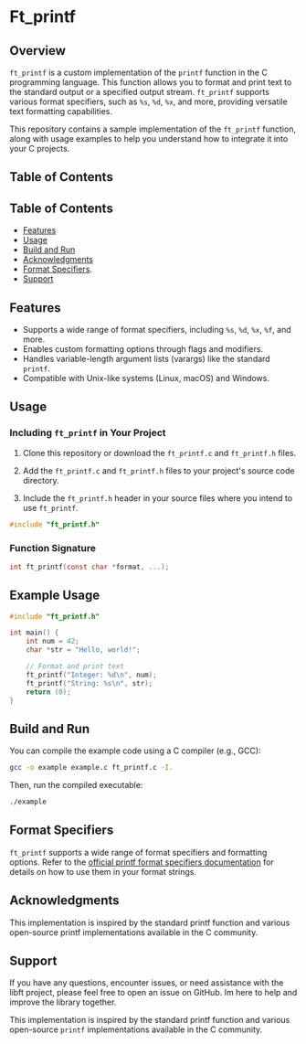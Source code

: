 # Ft_printf

## Overview

`ft_printf` is a custom implementation of the `printf` function in the C programming language. This function allows you to format and print text to the standard output or a specified output stream. `ft_printf` supports various format specifiers, such as `%s`, `%d`, `%x`, and more, providing versatile text formatting capabilities.

This repository contains a sample implementation of the `ft_printf` function, along with usage examples to help you understand how to integrate it into your C projects.

## Table of Contents

## Table of Contents

- [Features](#features)
- [Usage](#usage)
- [Build and Run](#build-and-run)
- [Acknowledgments](#acknowledgments)
- [Format Specifiers](#format-specifiers).
- [Support](#support)

## Features

- Supports a wide range of format specifiers, including `%s`, `%d`, `%x`, `%f`, and more.
- Enables custom formatting options through flags and modifiers.
- Handles variable-length argument lists (varargs) like the standard `printf`.
- Compatible with Unix-like systems (Linux, macOS) and Windows.

## Usage

### Including `ft_printf` in Your Project

1. Clone this repository or download the `ft_printf.c` and `ft_printf.h` files.

2. Add the `ft_printf.c` and `ft_printf.h` files to your project's source code directory.

3. Include the `ft_printf.h` header in your source files where you intend to use `ft_printf`.

```c
#include "ft_printf.h"
```

### Function Signature

```c
int ft_printf(const char *format, ...);
```

## Example Usage

```c
#include "ft_printf.h"

int main() {
    int num = 42;
    char *str = "Hello, world!";

    // Format and print text
    ft_printf("Integer: %d\n", num);
    ft_printf("String: %s\n", str);
    return (0);
}
```

## Build and Run

You can compile the example code using a C compiler (e.g., GCC):
```bash
gcc -o example example.c ft_printf.c -I.
```
Then, run the compiled executable:
```bash
./example
```

## Format Specifiers

`ft_printf` supports a wide range of format specifiers and formatting options. Refer to the [official printf format specifiers documentation](https://en.cppreference.com/w/c/io/fprintf) for details on how to use them in your format strings.

## Acknowledgments

This implementation is inspired by the standard printf function and various open-source printf implementations available in the C community.


## Support 

If you have any questions, encounter issues, or need assistance with the libft project, please feel free to open an issue on GitHub. Im here to help and improve the library together.

This implementation is inspired by the standard printf function and various open-source `printf` implementations available in the C community.
